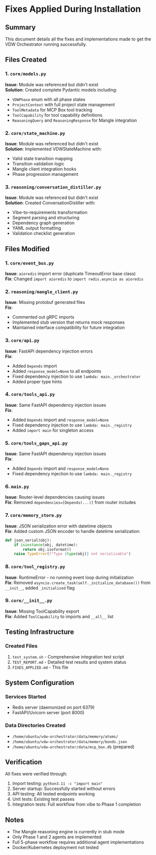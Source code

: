 # Fixes Applied During Installation

## Summary
This document details all the fixes and implementations made to get the VDW Orchestrator running successfully.

## Files Created

### 1. `core/models.py`
**Issue**: Module was referenced but didn't exist  
**Solution**: Created complete Pydantic models including:
- `VDWPhase` enum with all phase states
- `ProjectContext` with full project state management
- `ToolMetadata` for MCP Box tool tracking
- `ToolCapability` for tool capability definitions
- `ReasoningQuery` and `ReasoningResponse` for Mangle integration

### 2. `core/state_machine.py`
**Issue**: Module was referenced but didn't exist  
**Solution**: Implemented VDWStateMachine with:
- Valid state transition mapping
- Transition validation logic
- Mangle client integration hooks
- Phase progression management

### 3. `reasoning/conversation_distiller.py`
**Issue**: Module was referenced but didn't exist  
**Solution**: Created ConversationDistiller with:
- Vibe-to-requirements transformation
- Segment parsing and structuring
- Dependency graph generation
- YAML output formatting
- Validation checklist generation

## Files Modified

### 1. `core/event_bus.py`
**Issue**: `aioredis` import error (duplicate TimeoutError base class)  
**Fix**: Changed `import aioredis` to `import redis.asyncio as aioredis`

### 2. `reasoning/mangle_client.py`
**Issue**: Missing protobuf generated files  
**Fix**: 
- Commented out gRPC imports
- Implemented stub version that returns mock responses
- Maintained interface compatibility for future integration

### 3. `core/api.py`
**Issue**: FastAPI dependency injection errors  
**Fix**:
- Added `Depends` import
- Added `response_model=None` to all endpoints
- Fixed dependency injection to use `lambda: main._orchestrator`
- Added proper type hints

### 4. `core/tools_api.py`
**Issue**: Same FastAPI dependency injection issues  
**Fix**:
- Added `Depends` import and `response_model=None`
- Fixed dependency injection to use `lambda: main._registry`
- Added `import main` for singleton access

### 5. `core/tools_gaps_api.py`
**Issue**: Same FastAPI dependency injection issues  
**Fix**:
- Added `Depends` import and `response_model=None`
- Fixed dependency injection to use `lambda: main._registry`

### 6. `main.py`
**Issue**: Router-level dependencies causing issues  
**Fix**: Removed `dependencies=[Depends(...)]` from router includes

### 7. `core/memory_store.py`
**Issue**: JSON serialization error with datetime objects  
**Fix**: Added custom JSON encoder to handle datetime serialization:
```python
def json_serial(obj):
    if isinstance(obj, datetime):
        return obj.isoformat()
    raise TypeError(f"Type {type(obj)} not serializable")
```

### 8. `core/tool_registry.py`
**Issue**: RuntimeError - no running event loop during initialization  
**Fix**: Removed `asyncio.create_task(self._initialize_database())` from `__init__`, added `_initialized` flag

### 9. `core/__init__.py`
**Issue**: Missing ToolCapability export  
**Fix**: Added `ToolCapability` to imports and `__all__` list

## Testing Infrastructure

### Created Files
1. `test_system.sh` - Comprehensive integration test script
2. `TEST_REPORT.md` - Detailed test results and system status
3. `FIXES_APPLIED.md` - This file

## System Configuration

### Services Started
- Redis server (daemonized on port 6379)
- FastAPI/Uvicorn server (port 8000)

### Data Directories Created
- `/home/ubuntu/vdw-orchestrator/data/memory/atoms/`
- `/home/ubuntu/vdw-orchestrator/data/memory/bonds.json`
- `/home/ubuntu/vdw-orchestrator/data/mcp_box.db` (prepared)

## Verification

All fixes were verified through:
1. Import testing: `python3.11 -c "import main"`
2. Server startup: Successfully started without errors
3. API testing: All tested endpoints working
4. Unit tests: Existing test passes
5. Integration tests: Full workflow from vibe to Phase 1 completion

## Notes

- The Mangle reasoning engine is currently in stub mode
- Only Phase 1 and 2 agents are implemented
- Full 5-phase workflow requires additional agent implementations
- Docker/Kubernetes deployment not tested